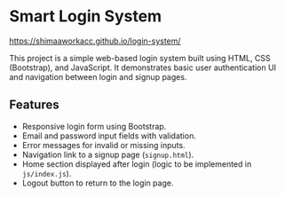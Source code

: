  # Smart Login System
https://shimaaworkacc.github.io/login-system/

This project is a simple web-based login system built using HTML, CSS (Bootstrap), and JavaScript. It demonstrates basic user authentication UI and navigation between login and signup pages.

## Features

- Responsive login form using Bootstrap.
- Email and password input fields with validation.
- Error messages for invalid or missing inputs.
- Navigation link to a signup page (`signup.html`).
- Home section displayed after login (logic to be implemented in `js/index.js`).
- Logout button to return to the login page.
